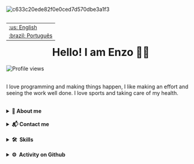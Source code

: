 ![c633c20ede82f0e0ced7d570dbe3a1f3](https://user-images.githubusercontent.com/70382532/138322189-2db8df52-9dcb-40a0-88a8-c365466bd33d.gif)

<table align="right">
 <tr><td><a href="./README_en.md">:us: English</a></td></tr>
 <tr><td><a href="./README.md">:brazil: Português</a></td></tr>
</table>

<h1 align="center">Hello! I am Enzo 👋😊</h1>

<div style="display: flex; align-itens: center; justify-content: space-between"> 
  <img src="https://komarev.com/ghpvc/?username=Enzuldo2&color=yellow" alt="Profile views" /> 
</div>

<br />

<p>I love programming and making things happen, I like making an effort and seeing the work well done.
 I love sports and taking care of my health.
</p>

<br />

<details>
  <summary><strong>👤 About me</strong></summary>

- 🔥 Backend Developer.
  
- 💻 Hardware - RISC - V

- Studying Computer Engineering at UFSCAR

- 🗣️ Advanced English

- 📝 [Resume](https://docs.google.com/document/d/1-jBhG6_gIDsRbMmOludJaoNrwXo2pkoy/edit)

- 💻 Major Projects: [Hotel System](https://github.com/Enzuldo2/Hotel-Reservation), [SimpleQL](https://github.com/MBGustav/ORI), [Unicycle Processor](https://github.com/Enzuldo2/Processador-RISC-V---Monociclo)
</details>

<br />

<details>
  <summary><strong>📬 Contact me</strong></summary>
  <div>
    <br />
    <a href="mailto:enzodezem506@gmail.com">
      <img 
        src="https://img.shields.io/badge/Gmail-D14836?style=for-the-badge&amp;logo=Gmail&amp;logoColor=white" alt="gmail">
    </a>
    <a href="https://www.instagram.com/enzo_dezem/">
      <img 
        src="https://img.shields.io/badge/Instagram-E4405F?style=for-the-badge&amp;logo=instagram&amp;logoColor=white" 
        alt="instagram">
    </a>
    <a href="https://www.linkedin.com/in/enzo-dezem-alves/">
      <img 
        src="https://img.shields.io/badge/Linkedin-0077B5?style=for-the-badge&amp;logo=LinkedIn&amp;logoColor=white" 
        alt="linked-in">
    </a>
  </div>
</details>

<br />

<details>
    <summary><strong>🛠 &nbsp;Skills</strong></summary>
    <br />
    - Programming languages
    <div style="display: inline_block">
      <img align="center" alt="Enzo C" height="30" width="40" src="https://raw.githubusercontent.com/devicons/devicon/master/icons/c/c-original.svg">
      <img align="center" alt="Enzo-Python" height="30" width="40" src="https://raw.githubusercontent.com/devicons/devicon/master/icons/python/python-original.svg">
      <img align="center" alt="Enzo-Csharp" height="30" width="40" src="https://raw.githubusercontent.com/devicons/devicon/master/icons/csharp/csharp-original.svg">
      <img align="center" alt="Enzo-c++" height="30" width="40" src="https://raw.githubusercontent.com/devicons/devicon/master/icons/cplusplus/cplusplus-original.svg">
      <img align="center" alt="Java" height="30" width="40" src="https://cdn.jsdelivr.net/gh/devicons/devicon/icons/java/java-original.svg" />
    </div>
    <br />
    - Frontend
    <div style="display: inline_block">
      <img align="center" alt="HTML" height="30" width="40" src="https://raw.githubusercontent.com/devicons/devicon/master/icons/html5/html5-original.svg" />
      <img align="center" alt="CSS" height="30" width="40" src="https://raw.githubusercontent.com/devicons/devicon/master/icons/css3/css3-original.svg" />
    </div>
    <br />
    - Backend
    <div style="display: inline_block">
      <img align="center" alt="Spring Boot" height="30" width="40" src="https://cdn.jsdelivr.net/gh/devicons/devicon/icons/spring/spring-original.svg" />
      <img align="center" alt="Postgresql" height="30" width="40" src="https://cdn.jsdelivr.net/gh/devicons/devicon/icons/postgresql/postgresql-original.svg" />
      <img align="center" alt="Mysql" height="32" width="42" src="https://cdn.jsdelivr.net/gh/devicons/devicon/icons/mysql/mysql-original.svg" />
    </div>
    <br />
    - Other technology
    <div style="display: inline_block">
      <img align="center" alt="Enzo-Unity" height="30" width="40" src="https://raw.githubusercontent.com/devicons/devicon/master/icons/unity/unity-original.svg">
      <img align="center" alt="Git" height="30" width="40" src="https://cdn.jsdelivr.net/gh/devicons/devicon/icons/git/git-original.svg" />
      <img align="center" alt="Docker" height="40" width="50" src="https://cdn.jsdelivr.net/gh/devicons/devicon/icons/docker/docker-original.svg" />
    </div>
</details>

<br />

<details>
  <summary><strong>⚙️ &nbsp;Activity on Github</strong></summary>
  <div align="center">
    <br>
    <div align="center">
      <img height="150em" src="https://github-profile-summary-cards.vercel.app/api/cards/stats?username=Enzuldo2&theme=radical"/>
    </div>    
    <br>
    <div align="center">
      <img height="150em" src="https://github-profile-summary-cards.vercel.app/api/cards/repos-per-language?username=Enzuldo2&theme=radical"/>
      <img height="150em" src="https://github-profile-summary-cards.vercel.app/api/cards/most-commit-language?username=Enzuldo2&theme=radical"/>
    </div>
    <br>
    <div align="center">
      <img height="150em" src="https://github-profile-summary-cards.vercel.app/api/cards/profile-details?username=Enzuldo2&theme=radical"/>
    </div>
    <br> 
    <div align="center">
      <img src="http://github-readme-streak-stats.herokuapp.com/?user=Enzuldo2&theme=radical&date_format=M%20j%5B%2C%20Y%5D" />
    </div>
  </div>
</details>
